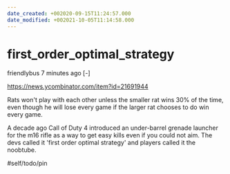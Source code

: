 ```yaml
---
date_created: +002020-09-15T11:24:57.000
date_modified: +002021-10-05T11:14:58.000
---
```


# first_order_optimal_strategy

	

friendlybus 7 minutes ago [-]

https://news.ycombinator.com/item?id=21691944

Rats won't play with each other unless the smaller rat wins 30% of the time, even though he will lose every game if the larger rat chooses to do win every game.

A decade ago Call of Duty 4 introduced an under-barrel grenade launcher for the m16 rifle as a way to get easy kills even if you could not aim. The devs called it 'first order optimal strategy' and players called it the noobtube.

#self/todo/pin
